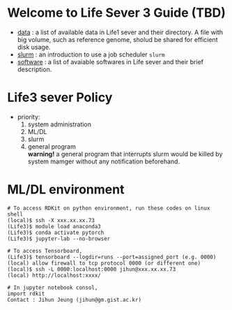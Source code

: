 # Welcome to Life Sever 3 Guide (TBD)
- [data](https://github.com/jihunni/Linux/blob/master/GIST_Life3_sever/data.md) : a list of available data in Life1 sever and their directory. A file with big volume, such as reference genome, sholud be shared for efficient disk usage.
- [slurm](https://github.com/jihunni/Linux/blob/master/GIST_Life1_sever/slurm.md) : an introduction to use a job scheduler `slurm`
- [software](https://github.com/jihunni/Linux/blob/master/GIST_Life3_sever/software.md) : a list of avaiable softwares in Life sever and their brief description.

# Life3 sever Policy
  - priority:
    1. system administration
    2. ML/DL
    3. slurm
    4. general program  
       **warning!** a general program that interrupts slurm would be killed by system mamger without any notification beforehand.

# ML/DL environment
```
# To access RDKit on python environment, run these codes on linux shell
(local)$ ssh -X xxx.xx.xx.73
(Life3)$ module load anaconda3
(Life3)$ conda activate pytorch
(Life3)$ jupyter-lab --no-browser

# To access Tensorboard,
(Life3)$ tensorboard --logdir=runs --port=assigned_port (e.g. 0000)
(local) allow firewall to tcp protocol 0000 (or different one)
(local)$ ssh -L 0000:localhost:0000 jihun@xxx.xx.xx.73
(local) http://localhost:xxxx/ 

# In jupyter notebook consol,
import rdkit
Contact : Jihun Jeung (jihun@gm.gist.ac.kr)
```
